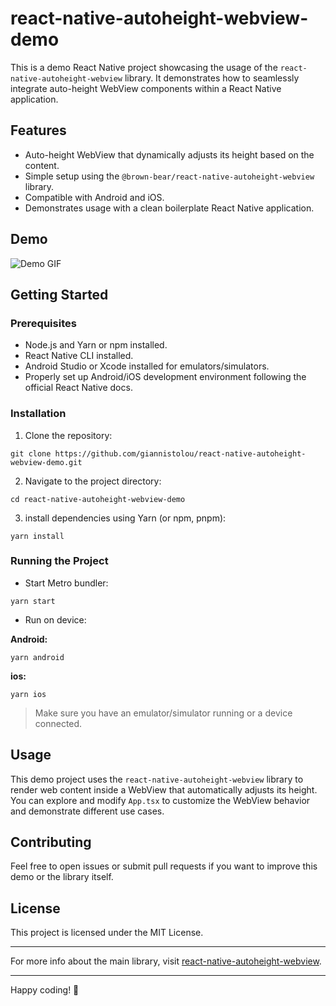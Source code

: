 # react-native-autoheight-webview-demo

This is a demo React Native project showcasing the usage of the `react-native-autoheight-webview` library. It demonstrates how to seamlessly integrate auto-height WebView components within a React Native application.

## Features

- Auto-height WebView that dynamically adjusts its height based on the content.
- Simple setup using the `@brown-bear/react-native-autoheight-webview` library.
- Compatible with Android and iOS.
- Demonstrates usage with a clean boilerplate React Native application.


## Demo

![Demo GIF](./demo.gif)  


## Getting Started

### Prerequisites

- Node.js and Yarn or npm installed.
- React Native CLI installed.
- Android Studio or Xcode installed for emulators/simulators.
- Properly set up Android/iOS development environment following the official React Native docs.

### Installation

1. Clone the repository:

```
git clone https://github.com/giannistolou/react-native-autoheight-webview-demo.git
```

2. Navigate to the project directory:

```
cd react-native-autoheight-webview-demo
```

3. install dependencies using Yarn (or npm, pnpm):

```
yarn install
```

### Running the Project

- Start Metro bundler:

```
yarn start
```

- Run on device: 

**Android:**

```
yarn android
```


**ios:**

```
yarn ios
```

> Make sure you have an emulator/simulator running or a device connected.

## Usage

This demo project uses the `react-native-autoheight-webview` library to render web content inside a WebView that automatically adjusts its height. You can explore and modify `App.tsx` to customize the WebView behavior and demonstrate different use cases.

## Contributing

Feel free to open issues or submit pull requests if you want to improve this demo or the library itself.

## License

This project is licensed under the MIT License.

---

For more info about the main library, visit [react-native-autoheight-webview](https://github.com/giannistolou/react-native-autoheight-webview).

---

Happy coding! 🚀